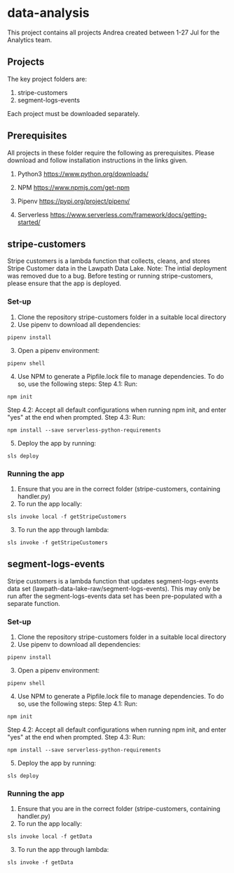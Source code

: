 # data-analysis
This project contains all projects Andrea created between 1-27 Jul for the Analytics team.

## Projects
The key project folders are:
1. stripe-customers
2. segment-logs-events

Each project must be downloaded separately.

## Prerequisites
All projects in these folder require the following as prerequisites. Please download and follow installation instructions in the links given.
1. Python3
https://www.python.org/downloads/

2. NPM
https://www.npmjs.com/get-npm

3. Pipenv
https://pypi.org/project/pipenv/

4. Serverless
https://www.serverless.com/framework/docs/getting-started/

## stripe-customers
Stripe customers is a lambda function that collects, cleans, and stores Stripe Customer data in the Lawpath Data Lake. 
Note: The intial deployment was removed due to a bug. Before testing or running stripe-customers, please ensure that the app is deployed.

### Set-up
1. Clone the repository stripe-customers folder in a suitable local directory
2. Use pipenv to download all dependencies:
```
pipenv install
```
3. Open a pipenv environment:
```
pipenv shell
 ```
4. Use NPM to generate a Pipfile.lock file to manage dependencies. To do so, use the following steps:
Step 4.1: Run:
```
npm init 
```
Step 4.2: Accept all default configurations when running npm init, and enter "yes" at the end when prompted.
Step 4.3: Run:
```
npm install --save serverless-python-requirements
```
5. Deploy the app by running:
```
sls deploy
```
### Running the app
1. Ensure that you are in the correct folder (stripe-customers, containing handler.py)
2. To run the app locally:
```
sls invoke local -f getStripeCustomers
```
3. To run the app through lambda:

```
sls invoke -f getStripeCustomers
```

## segment-logs-events
Stripe customers is a lambda function that updates segment-logs-events data set (lawpath-data-lake-raw/segment-logs-events).
This may only be run after the segment-logs-events data set has been pre-populated with a separate function.

### Set-up
1. Clone the repository stripe-customers folder in a suitable local directory
2. Use pipenv to download all dependencies:
```
pipenv install
```
3. Open a pipenv environment:
```
pipenv shell
 ```
4. Use NPM to generate a Pipfile.lock file to manage dependencies. To do so, use the following steps:
Step 4.1: Run:
```
npm init 
```
Step 4.2: Accept all default configurations when running npm init, and enter "yes" at the end when prompted.
Step 4.3: Run:
```
npm install --save serverless-python-requirements
```
5. Deploy the app by running:
```
sls deploy
```
### Running the app
1. Ensure that you are in the correct folder (stripe-customers, containing handler.py)
2. To run the app locally:
```
sls invoke local -f getData
```
3. To run the app through lambda:
```
sls invoke -f getData
```

